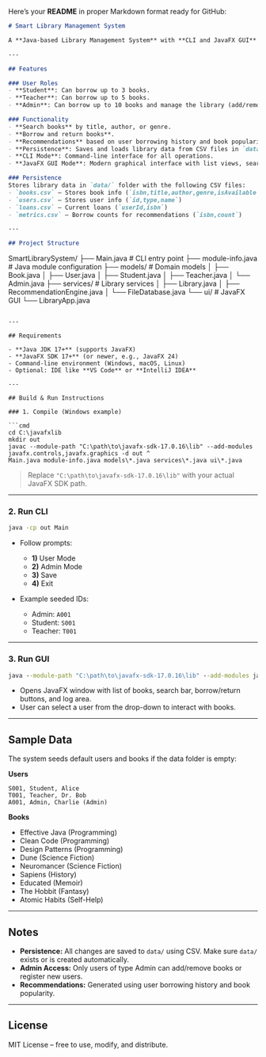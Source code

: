 Here’s your **README** in proper Markdown format ready for GitHub:

```markdown
# Smart Library Management System

A **Java-based Library Management System** with **CLI and JavaFX GUI** support, featuring user roles, book catalog management, borrowing/returning functionality, a recommendation engine, and CSV-based persistence.

---

## Features

### User Roles
- **Student**: Can borrow up to 3 books.
- **Teacher**: Can borrow up to 5 books.
- **Admin**: Can borrow up to 10 books and manage the library (add/remove books, register users).

### Functionality
- **Search books** by title, author, or genre.
- **Borrow and return books**.
- **Recommendations** based on user borrowing history and book popularity.
- **Persistence**: Saves and loads library data from CSV files in `data/` folder.
- **CLI Mode**: Command-line interface for all operations.
- **JavaFX GUI Mode**: Modern graphical interface with list views, search, borrow/return buttons, and logs.

### Persistence
Stores library data in `data/` folder with the following CSV files:
- `books.csv` — Stores book info (`isbn,title,author,genre,isAvailable`)
- `users.csv` — Stores user info (`id,type,name`)
- `loans.csv` — Current loans (`userId,isbn`)
- `metrics.csv` — Borrow counts for recommendations (`isbn,count`)

---

## Project Structure

```

SmartLibrarySystem/
├── Main.java                  # CLI entry point
├── module-info.java           # Java module configuration
├── models/                    # Domain models
│   ├── Book.java
│   ├── User.java
│   ├── Student.java
│   ├── Teacher.java
│   └── Admin.java
├── services/                  # Library services
│   ├── Library.java
│   ├── RecommendationEngine.java
│   └── FileDatabase.java
└── ui/                        # JavaFX GUI
└── LibraryApp.java

````

---

## Requirements

- **Java JDK 17+** (supports JavaFX)
- **JavaFX SDK 17+** (or newer, e.g., JavaFX 24)
- Command-line environment (Windows, macOS, Linux)
- Optional: IDE like **VS Code** or **IntelliJ IDEA**

---

## Build & Run Instructions

### 1. Compile (Windows example)

```cmd
cd C:\javafxlib
mkdir out
javac --module-path "C:\path\to\javafx-sdk-17.0.16\lib" --add-modules javafx.controls,javafx.graphics -d out ^
Main.java module-info.java models\*.java services\*.java ui\*.java
````

> Replace `"C:\path\to\javafx-sdk-17.0.16\lib"` with your actual JavaFX SDK path.

---

### 2. Run CLI

```cmd
java -cp out Main
```

* Follow prompts:

  * **1)** User Mode
  * **2)** Admin Mode
  * **3)** Save
  * **4)** Exit

* Example seeded IDs:

  * Admin: `A001`
  * Student: `S001`
  * Teacher: `T001`

---

### 3. Run GUI

```cmd
java --module-path "C:\path\to\javafx-sdk-17.0.16\lib" --add-modules javafx.controls,javafx.graphics -cp out ui.LibraryApp
```

* Opens JavaFX window with list of books, search bar, borrow/return buttons, and log area.
* User can select a user from the drop-down to interact with books.

---

## Sample Data

The system seeds default users and books if the data folder is empty:

**Users**

```
S001, Student, Alice
T001, Teacher, Dr. Bob
A001, Admin, Charlie (Admin)
```

**Books**

* Effective Java (Programming)
* Clean Code (Programming)
* Design Patterns (Programming)
* Dune (Science Fiction)
* Neuromancer (Science Fiction)
* Sapiens (History)
* Educated (Memoir)
* The Hobbit (Fantasy)
* Atomic Habits (Self-Help)

---

## Notes

* **Persistence:** All changes are saved to `data/` using CSV. Make sure `data/` exists or is created automatically.
* **Admin Access:** Only users of type Admin can add/remove books or register new users.
* **Recommendations:** Generated using user borrowing history and book popularity.

---

## License

MIT License – free to use, modify, and distribute.

```


